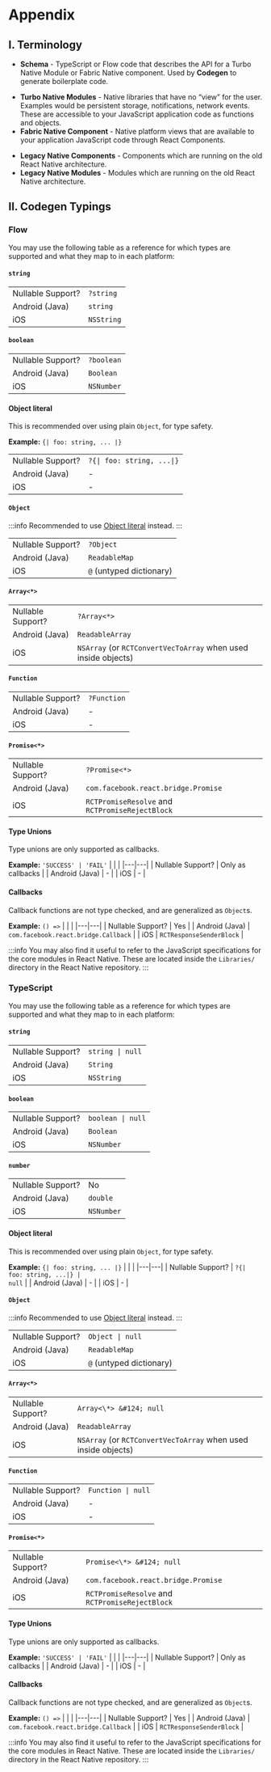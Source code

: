 # Appendix

## I. Terminology

- **Schema** - TypeScript or Flow code that describes the API for a Turbo Native Module or Fabric Native component. Used by **Codegen** to generate boilerplate code.

* **Turbo Native Modules** - Native libraries that have no “view” for the user. Examples would be persistent storage, notifications, network events. These are accessible to your JavaScript application code as functions and objects.
* **Fabric Native Component** - Native platform views that are available to your application JavaScript code through React Components.

- **Legacy Native Components** - Components which are running on the old React Native architecture.
- **Legacy Native Modules** - Modules which are running on the old React Native architecture.

## II. Codegen Typings

<!-- These should all be squashed into a single table -->

### Flow

You may use the following table as a reference for which types are supported and what they map to in each platform:

#### `string`

|                   |            |
| ----------------- | ---------- |
| Nullable Support? | `?string`  |
| Android (Java)    | `string`   |
| iOS               | `NSString` |

#### `boolean`

|                   |            |
| ----------------- | ---------- |
| Nullable Support? | `?boolean` |
| Android (Java)    | `Boolean`  |
| iOS               | `NSNumber` |

#### Object literal

This is recommended over using plain `Object`, for type safety.

**Example:** `{| foo: string, ... |}`

|                   |                                                         |
| ----------------- | ------------------------------------------------------- |
| Nullable Support? | <code>?&#123;&#124; foo: string, ...&#124;&#125;</code> |
| Android (Java)    | -                                                       |
| iOS               | -                                                       |

#### `Object`

:::info
Recommended to use [Object literal](#object-literal) instead.
:::

|                   |                          |
| ----------------- | ------------------------ |
| Nullable Support? | `?Object`                |
| Android (Java)    | `ReadableMap`            |
| iOS               | `@` (untyped dictionary) |

#### `Array<*>`

|                   |                                                                |
| ----------------- | -------------------------------------------------------------- |
| Nullable Support? | `?Array<*>`                                                    |
| Android (Java)    | `ReadableArray`                                                |
| iOS               | `NSArray` (or `RCTConvertVecToArray` when used inside objects) |

#### `Function`

|                   |             |
| ----------------- | ----------- |
| Nullable Support? | `?Function` |
| Android (Java)    | -           |
| iOS               | -           |

#### `Promise<*>`

|                   |                                                 |
| ----------------- | ----------------------------------------------- |
| Nullable Support? | `?Promise<*>`                                   |
| Android (Java)    | `com.facebook.react.bridge.Promise`             |
| iOS               | `RCTPromiseResolve` and `RCTPromiseRejectBlock` |

#### Type Unions

Type unions are only supported as callbacks.

**Example:** `'SUCCESS' | 'FAIL'`
| | |
|---|---|
| Nullable Support? | Only as callbacks |
| Android (Java) | - |
| iOS | - |

#### Callbacks

Callback functions are not type checked, and are generalized as `Object`s.

**Example:** `() =>`
| | |
|---|---|
| Nullable Support? | Yes |
| Android (Java) | `com.facebook.react.bridge.Callback` |
| iOS | `RCTResponseSenderBlock` |

:::info
You may also find it useful to refer to the JavaScript specifications for the core modules in React Native. These are located inside the `Libraries/` directory in the React Native repository.
:::

### TypeScript

You may use the following table as a reference for which types are supported and what they map to in each platform:

#### `string`

|                   |                                 |
| ----------------- | ------------------------------- |
| Nullable Support? | <code>string &#124; null</code> |
| Android (Java)    | `String`                        |
| iOS               | `NSString`                      |

#### `boolean`

|                   |                                  |
| ----------------- | -------------------------------- |
| Nullable Support? | <code>boolean &#124; null</code> |
| Android (Java)    | `Boolean`                        |
| iOS               | `NSNumber`                       |

#### `number`

|                   |            |
| ----------------- | ---------- |
| Nullable Support? | No         |
| Android (Java)    | `double`   |
| iOS               | `NSNumber` |

#### Object literal

This is recommended over using plain `Object`, for type safety.

**Example:** `{| foo: string, ... |}`
| | |
|---|---|
| Nullable Support? | <code>?&#123;&#124; foo: string, ...&#124;&#125; &#124; null</code> |
| Android (Java) | - |
| iOS | - |

#### `Object`

:::info
Recommended to use [Object literal](#object-literal-1) instead.
:::

|                   |                                 |
| ----------------- | ------------------------------- |
| Nullable Support? | <code>Object &#124; null</code> |
| Android (Java)    | `ReadableMap`                   |
| iOS               | `@` (untyped dictionary)        |

#### `Array<*>`

|                   |                                                                |
| ----------------- | -------------------------------------------------------------- |
| Nullable Support? | `Array<\*> &#124; null`                                        |
| Android (Java)    | `ReadableArray`                                                |
| iOS               | `NSArray` (or `RCTConvertVecToArray` when used inside objects) |

#### `Function`

|                   |                                   |
| ----------------- | --------------------------------- |
| Nullable Support? | <code>Function &#124; null</code> |
| Android (Java)    | -                                 |
| iOS               | -                                 |

#### `Promise<*>`

|                   |                                                 |
| ----------------- | ----------------------------------------------- |
| Nullable Support? | `Promise<\*> &#124; null`                       |
| Android (Java)    | `com.facebook.react.bridge.Promise`             |
| iOS               | `RCTPromiseResolve` and `RCTPromiseRejectBlock` |

#### Type Unions

Type unions are only supported as callbacks.

**Example:** `'SUCCESS' | 'FAIL'`
| | |
|---|---|
| Nullable Support? | Only as callbacks |
| Android (Java) | - |
| iOS | - |

#### Callbacks

Callback functions are not type checked, and are generalized as `Object`s.

**Example:** `() =>`
| | |
|---|---|
| Nullable Support? | Yes |
| Android (Java) | `com.facebook.react.bridge.Callback` |
| iOS | `RCTResponseSenderBlock` |

:::info
You may also find it useful to refer to the JavaScript specifications for the core modules in React Native. These are located inside the `Libraries/` directory in the React Native repository.
:::
